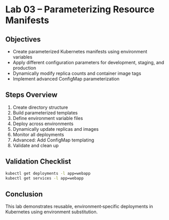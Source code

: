 # Lab 03 – Parameterizing Resource Manifests

## Objectives
- Create parameterized Kubernetes manifests using environment variables
- Apply different configuration parameters for development, staging, and production
- Dynamically modify replica counts and container image tags
- Implement advanced ConfigMap parameterization

## Steps Overview
1. Create directory structure
2. Build parameterized templates
3. Define environment variable files
4. Deploy across environments
5. Dynamically update replicas and images
6. Monitor all deployments
7. Advanced: Add ConfigMap templating
8. Validate and clean up

## Validation Checklist
```bash
kubectl get deployments -l app=webapp
kubectl get services -l app=webapp
```

## Conclusion
This lab demonstrates reusable, environment‑specific deployments in Kubernetes using environment substitution.
